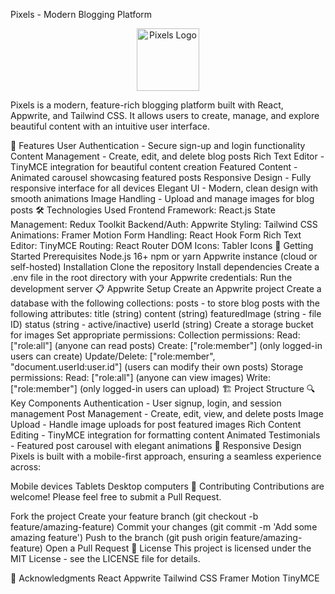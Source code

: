 Pixels - Modern Blogging Platform
<p align="center"> <img src="/public/Logo3.png" alt="Pixels Logo" width="100"> </p>
Pixels is a modern, feature-rich blogging platform built with React, Appwrite, and Tailwind CSS. It allows users to create, manage, and explore beautiful content with an intuitive user interface.

🌟 Features
User Authentication - Secure sign-up and login functionality
Content Management - Create, edit, and delete blog posts
Rich Text Editor - TinyMCE integration for beautiful content creation
Featured Content - Animated carousel showcasing featured posts
Responsive Design - Fully responsive interface for all devices
Elegant UI - Modern, clean design with smooth animations
Image Handling - Upload and manage images for blog posts
🛠️ Technologies Used
Frontend Framework: React.js
State Management: Redux Toolkit
Backend/Auth: Appwrite
Styling: Tailwind CSS
Animations: Framer Motion
Form Handling: React Hook Form
Rich Text Editor: TinyMCE
Routing: React Router DOM
Icons: Tabler Icons
🚀 Getting Started
Prerequisites
Node.js 16+
npm or yarn
Appwrite instance (cloud or self-hosted)
Installation
Clone the repository
Install dependencies
Create a .env file in the root directory with your Appwrite credentials:
Run the development server
📋 Appwrite Setup
Create an Appwrite project
Create a database with the following collections:
posts - to store blog posts with the following attributes:
title (string)
content (string)
featuredImage (string - file ID)
status (string - active/inactive)
userId (string)
Create a storage bucket for images
Set appropriate permissions:
Collection permissions:
Read: ["role:all"] (anyone can read posts)
Create: ["role:member"] (only logged-in users can create)
Update/Delete: ["role:member", "document.userId:user.id"] (users can modify their own posts)
Storage permissions:
Read: ["role:all"] (anyone can view images)
Write: ["role:member"] (only logged-in users can upload)
🏗️ Project Structure
🔍 Key Components
Authentication - User signup, login, and session management
Post Management - Create, edit, view, and delete posts
Image Upload - Handle image uploads for post featured images
Rich Content Editing - TinyMCE integration for formatting content
Animated Testimonials - Featured post carousel with elegant animations
📱 Responsive Design
Pixels is built with a mobile-first approach, ensuring a seamless experience across:

Mobile devices
Tablets
Desktop computers
🤝 Contributing
Contributions are welcome! Please feel free to submit a Pull Request.

Fork the project
Create your feature branch (git checkout -b feature/amazing-feature)
Commit your changes (git commit -m 'Add some amazing feature')
Push to the branch (git push origin feature/amazing-feature)
Open a Pull Request
📄 License
This project is licensed under the MIT License - see the LICENSE file for details.

🙏 Acknowledgments
React
Appwrite
Tailwind CSS
Framer Motion
TinyMCE
